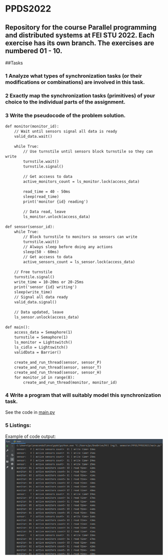 # PPDS2022
Repository for the course Parallel programming and distributed systems at FEI STU 2022.
Each exercise has its own branch. The exercises are numbered 01 - 10.
---
##Tasks
### 1 Analyze what types of synchronization tasks (or their modifications or combinations) are involved in this task.
### 2 Exactly map the synchronization tasks (primitives) of your choice to the individual parts of the assignment.
### 3 Write the pseudocode of the problem solution.

    def monitor(monitor_id):
        // Wait until sensors signal all data is ready
        valid_data.wait()

        while True:
            // Use turnstile until sensors block turnstile so they can write
            turnstile.wait()
            turnstile.signal()
    
            // Get accsess to data
            active_monitors_count = ls_monitor.lock(access_data)
    
            read_time = 40 - 50ms
            sleep(read_time)
            print('monitor {id} reading')
    
            // Data read, leave
            ls_monitor.unlock(access_data)

    def sensor(sensor_id):
        while True:
            // Block turnstile to monitors so sensors can write
            turnstile.wait()
            // Always sleep before doing any actions
            sleep(50 - 60ms)
            // Get accsess to data
            active_sensors_count = ls_sensor.lock(access_data)

        // Free turnstile
        turnstile.signal()
        write_time = 10-20ms or 20-25ms
        print('sensor {id} writing')
        sleep(write_time)
        // Signal all data ready
        valid_data.signal()

        // Data updated, leave
        ls_sensor.unlock(access_data)

    def main():
        access_data = Semaphore(1)
        turnstile = Semaphore(1)
        ls_monitor = Lightswitch()
        ls_cidlo = Lightswitch()
        validData = Barrier()

        create_and_run_thread(sensor, sensor_P)
        create_and_run_thread(sensor, sensor_T)
        create_and_run_thread(sensor, sensor_H)
        for monitor_id in range(8):
            create_and_run_thread(monitor, monitor_id)
        

### 4 Write a program that will suitably model this synchronization task.
See the code in [main.py](main.py)

### 5 Listings:
Example of code output:
![img.png](img.png)